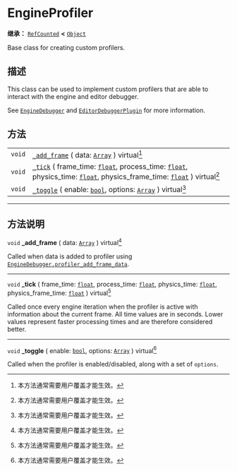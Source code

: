 <!-- ⚠ 请勿编辑本文件 ⚠ -->
<!-- 本文档使用脚本从 WeDot 引擎源码仓库生成。 -->
<!-- 生成脚本：https://github.com/WeDot-Engine/WeDot/tree/4.3/doc/tools/make_md.py； -->
<!-- 原文件：https://github.com/WeDot-Engine/WeDot/tree/4.3/doc/classes/EngineProfiler.xml。 -->

<div id="_class_engineprofiler"></div>

# EngineProfiler

**继承：** [`RefCounted`](class_refcounted.md) **<** [`Object`](class_object.md)

Base class for creating custom profilers.

## 描述

This class can be used to implement custom profilers that are able to interact with the engine and editor debugger.

See [`EngineDebugger`](class_enginedebugger.md) and [`EditorDebuggerPlugin`](class_editordebuggerplugin.md) for more information.

## 方法

|||
|:-:|:--|
| `void` | [`_add_frame`](class_engineprofiler.md#class_engineprofiler_private_method__add_frame) ( data: [`Array`](class_array.md) ) virtual[^virtual]                                                                                                                              |
| `void` | [`_tick`](class_engineprofiler.md#class_engineprofiler_private_method__tick) ( frame_time: [`float`](class_float.md), process_time: [`float`](class_float.md), physics_time: [`float`](class_float.md), physics_frame_time: [`float`](class_float.md) ) virtual[^virtual] |
| `void` | [`_toggle`](class_engineprofiler.md#class_engineprofiler_private_method__toggle) ( enable: [`bool`](class_bool.md), options: [`Array`](class_array.md) ) virtual[^virtual]                                                                                                |

<!-- rst-class:: classref-section-separator -->

---

## 方法说明

<div id="_class_engineprofiler_private_method__add_frame"></div>

`void` **_add_frame** ( data: [`Array`](class_array.md) ) virtual[^virtual]<div id="class_engineprofiler_private_method__add_frame"></div>

Called when data is added to profiler using [`EngineDebugger.profiler_add_frame_data`](class_enginedebugger.md#class_enginedebugger_method_profiler_add_frame_data).

<!-- rst-class:: classref-item-separator -->

---

<div id="_class_engineprofiler_private_method__tick"></div>

`void` **_tick** ( frame_time: [`float`](class_float.md), process_time: [`float`](class_float.md), physics_time: [`float`](class_float.md), physics_frame_time: [`float`](class_float.md) ) virtual[^virtual]<div id="class_engineprofiler_private_method__tick"></div>

Called once every engine iteration when the profiler is active with information about the current frame. All time values are in seconds. Lower values represent faster processing times and are therefore considered better.

<!-- rst-class:: classref-item-separator -->

---

<div id="_class_engineprofiler_private_method__toggle"></div>

`void` **_toggle** ( enable: [`bool`](class_bool.md), options: [`Array`](class_array.md) ) virtual[^virtual]<div id="class_engineprofiler_private_method__toggle"></div>

Called when the profiler is enabled/disabled, along with a set of `options`.

[^virtual]: 本方法通常需要用户覆盖才能生效。
[^const]: 本方法无副作用，不会修改该实例的任何成员变量。
[^vararg]: 本方法除了能接受在此处描述的参数外，还能够继续接受任意数量的参数。
[^constructor]: 本方法用于构造某个类型。
[^static]: 调用本方法无需实例，可直接使用类名进行调用。
[^operator]: 本方法描述的是使用本类型作为左操作数的有效运算符。
[^bitfield]: 这个值是由下列位标志构成位掩码的整数。
[^void]: 无返回值。
